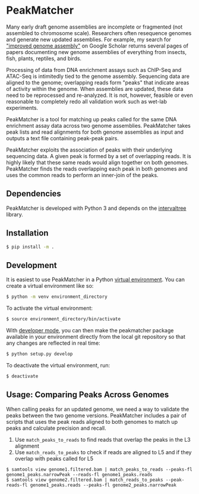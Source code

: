 # PeakMatcher
Many early draft genome assemblies are incomplete or fragmented (not assembled to chromosome scale).  Researchers often resequence genomes and generate new updated assemblies.  For example, my search for ["improved genome assembly"](https://scholar.google.com/scholar?hl=en&as_sdt=0%2C50&q=improved+genome+assembly&btnG=&oq=improved+genome+) on Google Scholar returns several pages of papers documenting new genome assemblies of everything from insects, fish, plants, reptiles, and birds.

Processing of data from DNA enrichment assays such as ChIP-Seq and ATAC-Seq is intimitedly tied to the genome assembly.  Sequencing data are aligned to the genome; overlapping reads form "peaks" that indicate areas of activity within the genome.  When assemblies are updated, these data need to be reprocessed and re-analyzed.  It is not, however, feasible or even reasonable to completely redo all validation work such as wet-lab experiments.

PeakMatcher is a tool for matching up peaks called for the same DNA enrichment assay data across two genome assemblies.  PeakMatcher takes peak lists and read alignments for both genome assemblies as input and outputs a text file containing peak-peak pairs.

PeakMatcher exploits the association of peaks with their underlying sequencing data.  A given peak is formed by a set of overlapping reads.  It is highly likely that these same reads would align together on both genomes.  PeakMatcher finds the reads overlapping each peak in both genomes and uses the common reads to perform an inner-join of the peaks.

## Dependencies
PeakMatcher is developed with Python 3 and depends on the [intervaltree](https://github.com/chaimleib/intervaltree) library.

## Installation

```bash
$ pip install -m .
```

## Development

It is easiest to use PeakMatcher in a Python [virtual environment](https://docs.python.org/3/library/venv.html).  You can create a virtual environment like so:

```bash
$ python -m venv environment_directory
```

To activate the virtual environment:

```bash
$ source environment_directory/bin/activate
```

With [developer mode](https://setuptools.readthedocs.io/en/latest/setuptools.html#development-mode), you can then make the peakmatcher package available in your environment directly from the local git repository so that any changes are reflected in real time:

```bash
$ python setup.py develop
```

To deactivate the virtual environment, run:

```bash
$ deactivate
```

## Usage: Comparing Peaks Across Genomes

When calling peaks for an updated genome, we need a way to validate the peaks between the two genome versions.  PeakMatcher includes a pair of scripts that uses the peak reads aligned to both genomes to match up peaks and calculate precision and recall.

1. Use `match_peaks_to_reads` to find reads that overlap the peaks in the L3 alignment
2. Use `match_reads_to_peaks` to check if reads are aligned to L5 and if they overlap with peaks called for L5


```
$ samtools view genome1.filtered.bam | match_peaks_to_reads --peaks-fl genome1_peaks.narrowPeak --reads-fl genome1_peaks.reads
$ samtools view genome2.filtered.bam | match_reads_to_peaks --peak-reads-fl genome1_peaks.reads --peaks-fl genome2_peaks.narrowPeak
```
